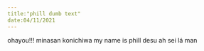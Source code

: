 ```yaml
---
title:"phill dumb text"
date:04/11/2021
---
```

ohayou!!!
minasan konichiwa
my name is phill desu
ah sei lá man
